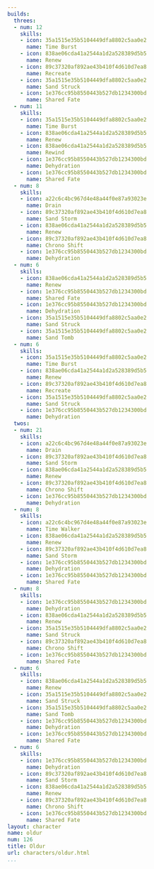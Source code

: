 ```yaml
---
builds:
  threes:
  - num: 12
    skills:
    - icon: 35a1515e35b5104449dfa8802c5aa0e2
      name: Time Burst
    - icon: 838ae06cda41a2544a1d2a528389d5b5
      name: Renew
    - icon: 89c37320af892ae43b410f4d610d7ea8
      name: Recreate
    - icon: 35a1515e35b5104449dfa8802c5aa0e2
      name: Sand Struck
    - icon: 1e376cc95b8550443b527db1234300bd
      name: Shared Fate
  - num: 11
    skills:
    - icon: 35a1515e35b5104449dfa8802c5aa0e2
      name: Time Burst
    - icon: 838ae06cda41a2544a1d2a528389d5b5
      name: Renew
    - icon: 838ae06cda41a2544a1d2a528389d5b5
      name: Rewind
    - icon: 1e376cc95b8550443b527db1234300bd
      name: Dehydration
    - icon: 1e376cc95b8550443b527db1234300bd
      name: Shared Fate
  - num: 8
    skills:
    - icon: a22c6c4bc967d4e48a44f0e87a93023e
      name: Drain
    - icon: 89c37320af892ae43b410f4d610d7ea8
      name: Sand Storm
    - icon: 838ae06cda41a2544a1d2a528389d5b5
      name: Renew
    - icon: 89c37320af892ae43b410f4d610d7ea8
      name: Chrono Shift
    - icon: 1e376cc95b8550443b527db1234300bd
      name: Dehydration
  - num: 6
    skills:
    - icon: 838ae06cda41a2544a1d2a528389d5b5
      name: Renew
    - icon: 1e376cc95b8550443b527db1234300bd
      name: Shared Fate
    - icon: 1e376cc95b8550443b527db1234300bd
      name: Dehydration
    - icon: 35a1515e35b5104449dfa8802c5aa0e2
      name: Sand Struck
    - icon: 35a1515e35b5104449dfa8802c5aa0e2
      name: Sand Tomb
  - num: 6
    skills:
    - icon: 35a1515e35b5104449dfa8802c5aa0e2
      name: Time Burst
    - icon: 838ae06cda41a2544a1d2a528389d5b5
      name: Renew
    - icon: 89c37320af892ae43b410f4d610d7ea8
      name: Recreate
    - icon: 35a1515e35b5104449dfa8802c5aa0e2
      name: Sand Struck
    - icon: 1e376cc95b8550443b527db1234300bd
      name: Dehydration
  twos:
  - num: 21
    skills:
    - icon: a22c6c4bc967d4e48a44f0e87a93023e
      name: Drain
    - icon: 89c37320af892ae43b410f4d610d7ea8
      name: Sand Storm
    - icon: 838ae06cda41a2544a1d2a528389d5b5
      name: Renew
    - icon: 89c37320af892ae43b410f4d610d7ea8
      name: Chrono Shift
    - icon: 1e376cc95b8550443b527db1234300bd
      name: Dehydration
  - num: 8
    skills:
    - icon: a22c6c4bc967d4e48a44f0e87a93023e
      name: Time Walker
    - icon: 838ae06cda41a2544a1d2a528389d5b5
      name: Renew
    - icon: 89c37320af892ae43b410f4d610d7ea8
      name: Sand Storm
    - icon: 1e376cc95b8550443b527db1234300bd
      name: Dehydration
    - icon: 1e376cc95b8550443b527db1234300bd
      name: Shared Fate
  - num: 8
    skills:
    - icon: 1e376cc95b8550443b527db1234300bd
      name: Dehydration
    - icon: 838ae06cda41a2544a1d2a528389d5b5
      name: Renew
    - icon: 35a1515e35b5104449dfa8802c5aa0e2
      name: Sand Struck
    - icon: 89c37320af892ae43b410f4d610d7ea8
      name: Chrono Shift
    - icon: 1e376cc95b8550443b527db1234300bd
      name: Shared Fate
  - num: 6
    skills:
    - icon: 838ae06cda41a2544a1d2a528389d5b5
      name: Renew
    - icon: 35a1515e35b5104449dfa8802c5aa0e2
      name: Sand Struck
    - icon: 35a1515e35b5104449dfa8802c5aa0e2
      name: Sand Tomb
    - icon: 1e376cc95b8550443b527db1234300bd
      name: Dehydration
    - icon: 1e376cc95b8550443b527db1234300bd
      name: Shared Fate
  - num: 6
    skills:
    - icon: 1e376cc95b8550443b527db1234300bd
      name: Dehydration
    - icon: 89c37320af892ae43b410f4d610d7ea8
      name: Sand Storm
    - icon: 838ae06cda41a2544a1d2a528389d5b5
      name: Renew
    - icon: 89c37320af892ae43b410f4d610d7ea8
      name: Chrono Shift
    - icon: 1e376cc95b8550443b527db1234300bd
      name: Shared Fate
layout: character
name: oldur
num: 126
title: Oldur
url: characters/oldur.html
...
```

